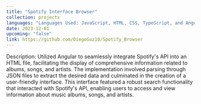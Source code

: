 ```yaml
---
title: "Spotify Interface Browser"
collection: projects
languages: "Languages Used: JavaScript, HTML, CSS, TypeScript, and Angular"
date: 2023-12-01
upcoming: "false"
link: https://github.com/DiegoGuz10/Spotify_Browser
---
```

Description: Utilized Angular to seamlessly integrate Spotify's API into an HTML file, facilitating the display of comprehensive information related to albums, songs, and artists. The implementation involved parsing through JSON files to extract the desired data and culminated in the creation of a user-friendly interface. This interface featured a robust search functionality that interacted with Spotify's API, enabling users to access and view information about music albums, songs, and artists.

